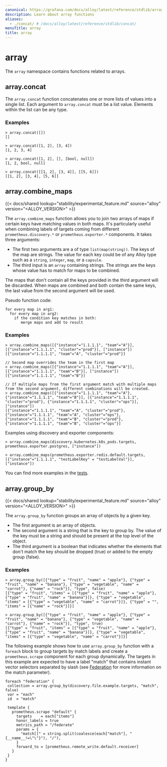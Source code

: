 ```yaml
---
canonical: https://grafana.com/docs/alloy/latest/reference/stdlib/array/
description: Learn about array functions
aliases:
  - ./concat/ # /docs/alloy/latest/reference/stdlib/concat/
menuTitle: array
title: array
---
```


# array

The `array` namespace contains functions related to arrays.

## array.concat

The `array.concat` function concatenates one or more lists of values into a single list.
Each argument to `array.concat` must be a list value.
Elements within the list can be any type.

### Examples

```alloy
> array.concat([])
[]

> array.concat([1, 2], [3, 4])
[1, 2, 3, 4]

> array.concat([1, 2], [], [bool, null])
[1, 2, bool, null]

> array.concat([[1, 2], [3, 4]], [[5, 6]])
[[1, 2], [3, 4], [5, 6]]
```

## array.combine_maps

{{< docs/shared lookup="stability/experimental_feature.md" source="alloy" version="<ALLOY_VERSION>" >}}

The `array.combine_maps` function allows you to join two arrays of maps if certain keys have matching values in both maps. It's particularly useful when combining labels of targets coming from different `prometheus.discovery.*` or `prometheus.exporter.*` components.
It takes three arguments:

* The first two arguments are a of type `list(map(string))`. The keys of the map are strings.
  The value for each key could be of any Alloy type such as a `string`, `integer`, `map`, or a `capsule`.
* The third input is an `array` containing strings. The strings are the keys whose value has to match for maps to be combined.

The maps that don't contain all the keys provided in the third argument will be discarded. When maps are combined and both contain the same keys, the last value from the second argument will be used.

Pseudo function code:

```text
for every map in arg1:
  for every map in arg2:
    if the condition key matches in both:
       merge maps and add to result
```

### Examples

```alloy
> array.combine_maps([{"instance"="1.1.1.1", "team"="A"}], [{"instance"="1.1.1.1", "cluster"="prod"}], ["instance"])
[{"instance"="1.1.1.1", "team"="A", "cluster"="prod"}]

// Second map overrides the team in the first map
> array.combine_maps([{"instance"="1.1.1.1", "team"="A"}], [{"instance"="1.1.1.1", "team"="B"}], ["instance"])
[{"instance"="1.1.1.1", "team"="B"}]

// If multiple maps from the first argument match with multiple maps from the second argument, different combinations will be created.
> array.combine_maps([{"instance"="1.1.1.1", "team"="A"}, {"instance"="1.1.1.1", "team"="B"}], [{"instance"="1.1.1.1", "cluster"="prod"}, {"instance"="1.1.1.1", "cluster"="ops"}], ["instance"])
[{"instance"="1.1.1.1", "team"="A", "cluster"="prod"}, {"instance"="1.1.1.1", "team"="A", "cluster"="ops"}, {"instance"="1.1.1.1", "team"="B", "cluster"="prod"}, {"instance"="1.1.1.1", "team"="B", "cluster"="ops"}]
```

Examples using discovery and exporter components:

```alloy
> array.combine_maps(discovery.kubernetes.k8s_pods.targets, prometheus.exporter.postgres, ["instance"])

> array.combine_maps(prometheus.exporter.redis.default.targets, [{"instance"="1.1.1.1", "testLabelKey" = "testLabelVal"}], ["instance"])
```

You can find more examples in the [tests][].

[tests]: https://github.com/grafana/alloy/blob/main/syntax/vm/vm_stdlib_test.go
[experimental]: https://grafana.com/docs/release-life-cycle/

## array.group_by

{{< docs/shared lookup="stability/experimental_feature.md" source="alloy" version="<ALLOY_VERSION>" >}}

The `array.group_by` function groups an array of objects by a given key.

* The first argument is an array of objects.
* The second argument is a string that is the key to group by. The value of the key must be a string and should be present at the top level of the object.
* The third argument is a boolean that indicates whether the elements that don't match the key should be dropped (true) or added to the empty group (false).

### Examples

```alloy
> array.group_by([{"type" = "fruit", "name" = "apple"}, {"type" = "fruit", "name" = "banana"}, {"type" = "vegetable", "name" = "carrot"}, {"name" = "rock"}], "type", false)
[{"type" = "fruit", "items" = [{"type" = "fruit", "name" = "apple"}, {"type" = "fruit", "name" = "banana"}]}, {"type" = "vegetable", "items" = [{"type" = "vegetable", "name" = "carrot"}]}, {"type" = "", "items" = [{"name" = "rock"}]}]

> array.group_by([{"type" = "fruit", "name" = "apple"}, {"type" = "fruit", "name" = "banana"}, {"type" = "vegetable", "name" = "carrot"}, {"name" = "rock"}], "type", true)
[{"type" = "fruit", "items" = [{"type" = "fruit", "name" = "apple"}, {"type" = "fruit", "name" = "banana"}]}, {"type" = "vegetable", "items" = [{"type" = "vegetable", "name" = "carrot"}]}]
```

The following example shows how to use `array.group_by` function with a `foreach` block to group targets by match labels and create a `prometheus.scrape` component for each group dynamically. The targets in this example are expected to have a label "match" that contains instant vector selectors separated by slash (see [Federation][federation] for more information on the match parameter).

```alloy
foreach "federation" {
 collection = array.group_by(discovery.file.example.targets, "match", false)
 var = "each"
 id  = "match"

 template {
   prometheus.scrape "default" {
     targets    = each["items"]
     honor_labels = true
     metrics_path = "/federate"
     params = {
       "match[]" = string.split(coalesce(each["match"], "{__name__!=\"\"}"), "/"),
     }
     forward_to = [prometheus.remote_write.default.receiver]
   }
 }
}
```

[federation]: https://prometheus.io/docs/prometheus/latest/federation/#configuring-federation